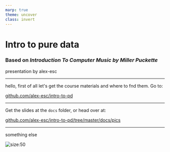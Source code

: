 ```yaml
---
marp: true
theme: uncover
class: invert
---
```


# Intro to pure data

### Based on *Introduction To Computer Music by Miller Puckette*

presentation by alex-esc

-----


hello, first of all let's get the course materials and where to fnd them. Go to:

[github.com/alex-esc/intro-to-pd](https://github.com/alex-esc/intro-to-pd)


---

Get the slides at the `docs` folder, or head over at:

[github.com/alex-esc/intro-to-pd/tree/master/docs/pics](https://github.com/alex-esc/intro-to-pd/tree/master/docs/pics)

---

something else

![size:50](https://d33wubrfki0l68.cloudfront.net/121ad5cf789706fe107e6e7d333db77ffb52cea6/d2ef3/lesson-images/websites-2-build.png)